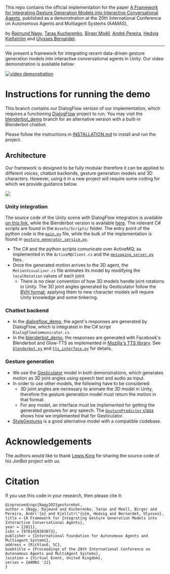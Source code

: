 This repo contains the official implementation for the paper [A Framework for Integrating Gesture Generation Models into Interactive Conversational Agents](http://www.ifaamas.org/Proceedings/aamas2021/pdfs/p1779.pdf), published as a demonstration at the 20th International Conference on Autonomous Agents and Multiagent Systems (AAMAS),

by [Rajmund Nagy](https://nagyrajmund.github.io/), [Taras Kucherenko](https://svito-zar.github.io/), [Birger Moëll](https://www.kth.se/profile/bmoell?l=en), [André Pereira](https://sites.google.com/view/andre-pereira-phd), [Hedvig Kjellström](https://www.kth.se/profile/hedvig) and [Ulysses Bernardet](https://research.aston.ac.uk/en/persons/ulysses-bernardet).

-------------

We present a framework for integrating recent data-driven gesture generation models into interactive conversational agents in Unity. 
Our video demonstration is available below:

[![video demonstration](https://i.imgur.com/rqYRYam.png)](https://www.youtube.com/watch?v=jhgUBS0125A)


# Instructions for running the demo
This branch contains our DialogFlow version of our implementation, which requires a functioning [DialogFlow](https://cloud.google.com/dialogflow) project to run.
You may visit the [blenderbot_demo](https://github.com/nagyrajmund/gesturebot/) branch for an alternative version with a built-in Blenderbot chatbot.

Please follow the instructions in [INSTALLATION.md](INSTALLATION.md) to install and run the project.

## Architecture

Our framework is designed to be fully modular therefore it can be applied to different voices, chatbot backends, gesture generation models and 3D characters. However, using it in a new project will require some coding for which we provide guidance below.

![](https://i.imgur.com/PSW6a23.jpg)

### Unity integration
The source code of the Unity scene with DialogFlow integration is available [on this link](https://drive.google.com/file/d/14URIJxO9vyMNHGWbkRyz_jEIiHPGhByM/view?usp=sharing), while the Blenderbot version is available [here](https://drive.google.com/file/d/1OTHe-0IaVKN2WRWusZlE9q259qOihXxj/view?usp=sharing). The relevant C# scripts are found in the `Assets/Scripts/` folder. The entry point of the python code is the [`main.py`](gesticulator/gesticulator/interface/main.py) file, while the bulk of the implementation is found in [`gesture_generator_service.py`](gesticulator/gesticulator/interface/gesture_generator_service.py).

- The C# and the python scripts comunicate over ActiveMQ, as implemented in the `ActiveMQClient.cs` and the [`messaging_server.py`](gesticulator/gesticulator/interface/messaging_server.py) files.
- Once the generated motion arrives to the 3D agent, the `MotionVisualizer.cs` file animates its model by modifying the `localRotation` values of each joint.
  - There is no clear convention of how 3D models handle joint rotations in Unity. The 3D joint angles generated by Gesticulator follow the [BVH format](https://research.cs.wisc.edu/graphics/Courses/cs-838-1999/Jeff/BVH.html); applying them to new character models will require Unity knowledge and some tinkering.

### Chatbot backend
- In the [dialogflow_demo](https://github.com/nagyrajmund/gesturebot/tree/dialogflow_demo), the agent's responses are generated by DialogFlow, which is integrated in the C# script `DialogFlowCommunicator.cs`.
- In the [blenderbot_demo](https://github.com/nagyrajmund/gesturebot/), the responses are generated with Facebook's Blenderbot and Glow-TTS as implemented in [Mozilla's TTS library](https://github.com/mozilla/TTS). See [`blenderbot.py`](https://github.com/nagyrajmund/gesturebot/blob/blenderbot_demo/gesticulator/gesticulator/interface/blenderbot.py) and [`tts_interface.py`](https://github.com/nagyrajmund/gesturebot/blob/blenderbot_demo/gesticulator/gesticulator/interface/tts_interface.py) for details.

### Gesture generation
- We use the [Gesticulator](https://github.com/Svito-zar/gesticulator/) model in both demonstrations, which generates motion as 3D joint angles using speech text and audio as input.
- In order to use other models, the following have to be considered:
  - 3D joint angles are necessary to animate the 3D model in Unity, therefore the gesture generation model must return the motion in that format.
  - For any model, an interface must be implemented for getting the generated gestures for any speech. The [`GesturePredictor` class](https://github.com/nagyrajmund/gesturebot/blob/2423a99ef23c88bb3d9418f540c74421756a2bbf/gesticulator/gesticulator/interface/profiling/gesture_predictor.py#L19) shows how we implemented that for Gesticulator.
- [StyleGestures](https://github.com/simonalexanderson/StyleGestures/) is a good alternative model with a compatible codebase.

###  

# Acknowledgements
The authors would like to thank [Lewis King](https://lewisbenking.github.io/) for sharing the source code of his JimBot project with us.

# Citation
If you use this code in your research, then please cite it:

```
@inproceedings{Nagy2021gesturebot,
author = {Nagy, Rajmund and Kucherenko, Taras and Moell, Birger and Pereira, Andr\'{e} and Kjellstr\"{o}m, Hedvig and Bernardet, Ulysses},
title = {A Framework for Integrating Gesture Generation Models into Interactive Conversational Agents},
year = {2021},
isbn = {9781450383073},
publisher = {International Foundation for Autonomous Agents and Multiagent Systems},
address = {Richland, SC},
booktitle = {Proceedings of the 20th International Conference on Autonomous Agents and MultiAgent Systems},
location = {Virtual Event, United Kingdom},
series = {AAMAS '21}
}
```
